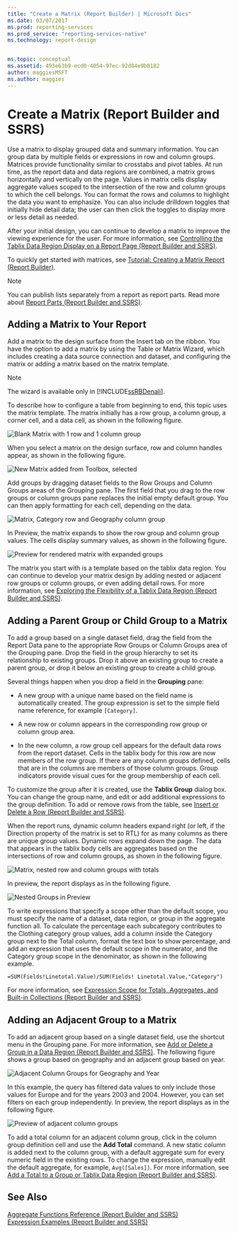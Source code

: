 ```yaml
---
title: "Create a Matrix (Report Builder) | Microsoft Docs"
ms.date: 03/07/2017
ms.prod: reporting-services
ms.prod_service: "reporting-services-native"
ms.technology: report-design


ms.topic: conceptual
ms.assetid: 493e63b9-ecd0-4054-97ec-92d84e9b8182
author: maggiesMSFT
ms.author: maggies
---
```

# Create a Matrix (Report Builder and SSRS)
  Use a matrix to display grouped data and summary information. You can group data by multiple fields or expressions in row and column groups. Matrices provide functionality similar to crosstabs and pivot tables. At run time, as the report data and data regions are combined, a matrix grows horizontally and vertically on the page. Values in matrix cells display aggregate values scoped to the intersection of the row and column groups to which the cell belongs. You can format the rows and columns to highlight the data you want to emphasize. You can also include drilldown toggles that initially hide detail data; the user can then click the toggles to display more or less detail as needed.  
  
 After your initial design, you can continue to develop a matrix to improve the viewing experience for the user. For more information, see [Controlling the Tablix Data Region Display on a Report Page &#40;Report Builder and SSRS&#41;](../../reporting-services/report-design/controlling-the-tablix-data-region-display-on-a-report-page.md).  
  
 To quickly get started with matrices, see [Tutorial: Creating a Matrix Report &#40;Report Builder&#41;](../../reporting-services/tutorial-creating-a-matrix-report-report-builder.md).  
  
> [!NOTE]  
>  You can publish lists separately from a report as report parts. Read more about [Report Parts (Report Builder and SSRS)](../../reporting-services/report-design/report-parts-report-builder-and-ssrs.md).  
  
##  <a name="AddingMatrix"></a> Adding a Matrix to Your Report  
 Add a matrix to the design surface from the Insert tab on the ribbon. You have the option to add a matrix by using the Table or Matrix Wizard, which includes creating a data source connection and dataset, and configuring the matrix or adding a matrix based on the matrix template.  
  
> [!NOTE]  
>  The wizard is available only in [!INCLUDE[ssRBDenali](../../includes/ssrbdenali-md.md)].  
  
 To describe how to configure a table from beginning to end, this topic uses the matrix template.  The matrix initially has a row group, a column group, a corner cell, and a data cell, as shown in the following figure.  
  
 ![Blank Matrix with 1 row and 1 column group](../../reporting-services/report-design/media/rs-matrixtemplatenew.gif "Blank Matrix with 1 row and 1 column group")  
  
 When you select a matrix on the design surface, row and column handles appear, as shown in the following figure.  
  
 ![New Matrix added from Toolbox, selected](../../reporting-services/report-design/media/rs-matrixtemplatenewselected.gif "New Matrix added from Toolbox, selected")  
  
 Add groups by dragging dataset fields to the Row Groups and Column Groups areas of the Grouping pane. The first field that you drag to the row groups or column groups pane replaces the initial empty default group. You can then apply formatting for each cell, depending on the data.  
  
 ![Matrix, Category row and Geography column group](../../reporting-services/report-design/media/rs-basicmatrixdesign.gif "Matrix, Category row and Geography column group")  
  
 In Preview, the matrix expands to show the row group and column group values. The cells display summary values, as shown in the following figure.  
  
 ![Preview for rendered matrix with expanded groups](../../reporting-services/report-design/media/rs-basicmatrixpreview.gif "Preview for rendered matrix with expanded groups")  
  
 The matrix you start with is a template based on the tablix data region. You can continue to develop your matrix design by adding nested or adjacent row groups or column groups, or even adding detail rows. For more information, see [Exploring the Flexibility of a Tablix Data Region &#40;Report Builder and SSRS&#41;](../../reporting-services/report-design/exploring-the-flexibility-of-a-tablix-data-region-report-builder-and-ssrs.md).  
  
  
##  <a name="AddingParentGroupChild"></a> Adding a Parent Group or Child Group to a Matrix  
 To add a group based on a single dataset field, drag the field from the Report Data pane to the appropriate Row Groups or Column Groups area of the Grouping pane. Drop the field in the group hierarchy to set its relationship to existing groups. Drop it above an existing group to create a parent group, or drop it below an existing group to create a child group.  
  
 Several things happen when you drop a field in the **Grouping** pane:  
  
-   A new group with a unique name based on the field name is automatically created. The group expression is set to the simple field name reference, for example `[Category]`.  
  
-   A new row or column appears in the corresponding row group or column group area.  
  
-   In the new column, a row group cell appears for the default data rows from the report dataset. Cells in the tablix body for this row are now members of the row group. If there are any column groups defined, cells that are in the columns are members of those column groups. Group indicators provide visual cues for the group membership of each cell.  
  
 To customize the group after it is created, use the **Tablix Group** dialog box. You can change the group name, and edit or add additional expressions to the group definition. To add or remove rows from the table, see [Insert or Delete a Row &#40;Report Builder and SSRS&#41;](../../reporting-services/report-design/insert-or-delete-a-row-report-builder-and-ssrs.md).  
  
 When the report runs, dynamic column headers expand right (or left, if the Direction property of the matrix is set to RTL) for as many columns as there are unique group values. Dynamic rows expand down the page. The data that appears in the tablix body cells are aggregates based on the intersections of row and column groups, as shown in the following figure.  
  
 ![Matrix, nested row and column groups with totals](../../reporting-services/report-design/media/rs-basicmatrixnestedgroupstotalsdesign.gif "Matrix, nested row and column groups with totals")  
  
 In preview, the report displays as in the following figure.  
  
 ![Nested Groups in Preview](../../reporting-services/report-design/media/rs-basicmatrixnestedgroupstotalspreview.gif "Nested Groups in Preview")  
  
 To write expressions that specify a scope other than the default scope, you must specify the name of a dataset, data region, or group in the aggregate function all. To calculate the percentage each subcategory contributes to the Clothing category group values, add a column inside the Category group next to the Total column, format the text box to show percentage, and add an expression that uses the default scope in the numerator, and the Category group scope in the denominator, as shown in the following example.  
  
 `=SUM(Fields!Linetotal.Value)/SUM(Fields! Linetotal.Value,"Category")`  
  
 For more information, see [Expression Scope for Totals, Aggregates, and Built-in Collections &#40;Report Builder and SSRS&#41;](../../reporting-services/report-design/expression-scope-for-totals-aggregates-and-built-in-collections.md).  
  
  
##  <a name="AddingAdjacentGroup"></a> Adding an Adjacent Group to a Matrix  
 To add an adjacent group based on a single dataset field, use the shortcut menu in the Grouping pane. For more information, see [Add or Delete a Group in a Data Region &#40;Report Builder and SSRS&#41;](../../reporting-services/report-design/add-or-delete-a-group-in-a-data-region-report-builder-and-ssrs.md). The following figure shows a group based on geography and an adjacent group based on year.  
  
 ![Adjacent Column Groups for Geography and Year](../../reporting-services/report-design/media/rs-basicmatrixadjacentgroupsdesign.gif "Adjacent Column Groups for Geography and Year")  
  
 In this example, the query has filtered data values to only include those values for Europe and for the years 2003 and 2004. However, you can set filters on each group independently. In preview, the report displays as in the following figure.  
  
 ![Preview of adjacent column groups](../../reporting-services/report-design/media/rs-basicmatrixadjacentgroupspreview.gif "Preview of adjacent column groups")  
  
 To add a total column for an adjacent column group, click in the column group definition cell and use the **Add Total** command. A new static column is added next to the column group, with a default aggregate sum for every numeric field in the existing rows. To change the expression, manually edit the default aggregate, for example, `Avg([Sales])`. For more information, see [Add a Total to a Group or Tablix Data Region &#40;Report Builder and SSRS&#41;](../../reporting-services/report-design/add-a-total-to-a-group-or-tablix-data-region-report-builder-and-ssrs.md).  
  
  
## See Also  
 [Aggregate Functions Reference &#40;Report Builder and SSRS&#41;](../../reporting-services/report-design/report-builder-functions-aggregate-functions-reference.md)   
 [Expression Examples &#40;Report Builder and SSRS&#41;](../../reporting-services/report-design/expression-examples-report-builder-and-ssrs.md)  
  
  
